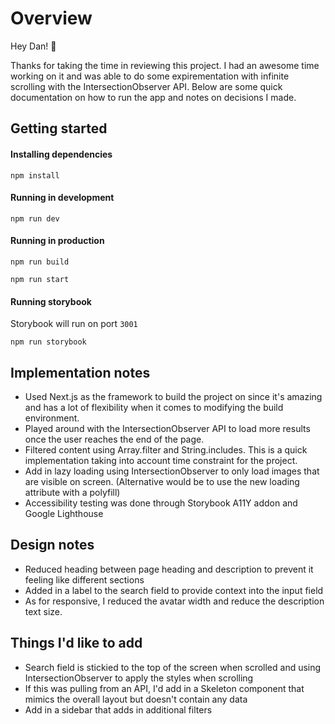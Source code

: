 # Overview
Hey Dan! 👋

Thanks for taking the time in reviewing this project. I had an awesome time working on it and was able to do some expirementation with infinite scrolling with the IntersectionObserver API. Below are some quick documentation on how to run the app and notes on decisions I made.

## Getting started
#### Installing dependencies
```
npm install
```

#### Running in development
```
npm run dev
```

#### Running in production
```
npm run build
```
```
npm run start
```

#### Running storybook
Storybook will run on port `3001`
```
npm run storybook
```

## Implementation notes
- Used Next.js as the framework to build the project on since it's amazing and has a lot of flexibility when it comes to modifying the build environment.
- Played around with the IntersectionObserver API to load more results once the user reaches the end of the page.
- Filtered content using Array.filter and String.includes. This is a quick implementation taking into account time constraint for the project.
- Add in lazy loading using IntersectionObserver to only load images that are visible on screen. (Alternative would be to use the new loading attribute with a polyfill)
- Accessibility testing was done through Storybook A11Y addon and Google Lighthouse

## Design notes
- Reduced heading between page heading and description to prevent it feeling like different sections
- Added in a label to the search field to provide context into the input field
- As for responsive, I reduced the avatar width and reduce the description text size.

## Things I'd like to add
- Search field is stickied to the top of the screen when scrolled and using IntersectionObserver to apply the styles when scrolling
- If this was pulling from an API, I'd add in a Skeleton component that mimics the overall layout but doesn't contain any data
- Add in a sidebar that adds in additional filters
